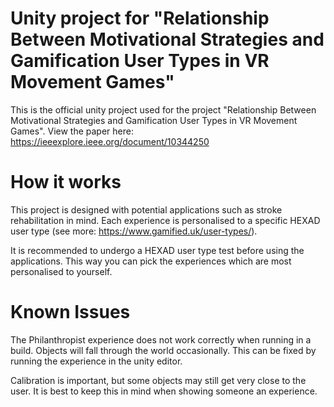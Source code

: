 # Unity project for "Relationship Between Motivational Strategies and Gamification User Types in VR Movement Games"

This is the official unity project used for the project "Relationship Between Motivational Strategies and Gamification User Types in VR Movement Games". View the paper here: https://ieeexplore.ieee.org/document/10344250 

# How it works

This project is designed with potential applications such as stroke rehabilitation in mind. Each experience is personalised to a specific HEXAD user type (see more: https://www.gamified.uk/user-types/). 

It is recommended to undergo a HEXAD user type test before using the applications. This way you can pick the experiences which are most personalised to yourself. 


# Known Issues

The Philanthropist experience does not work correctly when running in a build. Objects will fall through the world occasionally. This can be fixed by running the experience in the unity editor.

Calibration is important, but some objects may still get very close to the user. It is best to keep this in mind when showing someone an experience.
